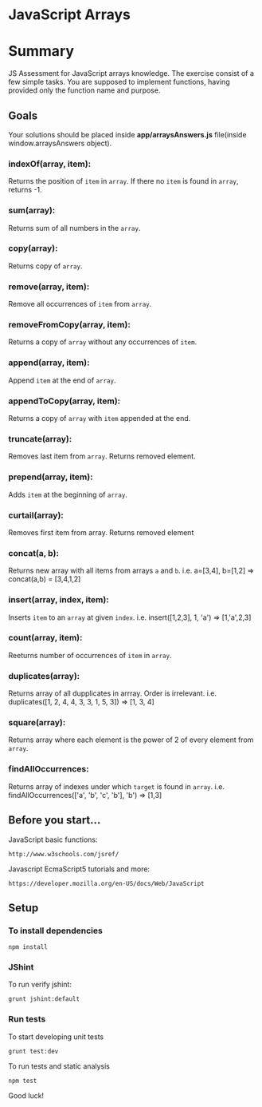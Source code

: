 # JavaScript Arrays

# Summary

JS Assessment for JavaScript arrays knowledge. The exercise consist of a few simple tasks. You are supposed to implement functions, having provided only the 
function name and purpose.

## Goals

Your solutions should be placed inside **app/arraysAnswers.js** file(inside window.arraysAnswers object).

### indexOf(array, item):

Returns the position of `item` in `array`. If there no `item` is found in `array`, returns -1.

### sum(array):

Returns sum of all numbers in the `array`.

### copy(array):

Returns copy of `array`.

### remove(array, item):

Remove all occurrences of `item` from `array`.

### removeFromCopy(array, item):

Returns a copy of `array` without any occurrences of `item`.

### append(array, item):

Append `item` at the end of `array`.

### appendToCopy(array, item):

Returns a copy of `array` with `item` appended at the end.

### truncate(array):

Removes last item from `array`. Returns removed element.

### prepend(array, item):

Adds `item` at the beginning of `array`.

### curtail(array):

Removes first item from array. Returns removed element

### concat(a, b):

Returns new array with all items from arrays `a` and `b`. 
i.e. a=[3,4], b=[1,2] => concat(a,b) = [3,4,1,2]

### insert(array, index, item):

Inserts `item` to an `array` at given `index`.
i.e. insert([1,2,3], 1, 'a') => [1,'a',2,3]

### count(array, item):

Reeturns number of occurrences of `item` in `array`.

### duplicates(array):

Returns array of all dupplicates in arrray. Order is irrelevant.
i.e. duplicates([1, 2, 4, 4, 3, 3, 1, 5, 3]) => [1, 3, 4]

### square(array):

Returns array where each element is the power of 2 of every element from `array`.

### findAllOccurrences:

Returns array of indexes under which `target` is found in `array`.
i.e. findAllOccurrences(['a', 'b', 'c', 'b'], 'b') => [1,3]

## Before you start...

JavaScript basic functions:

    http://www.w3schools.com/jsref/
    
Javascript EcmaScript5 tutorials and more:

    https://developer.mozilla.org/en-US/docs/Web/JavaScript

## Setup

### To install dependencies

    npm install

### JShint

To run verify jshint:

    grunt jshint:default

### Run tests

To start developing unit tests

    grunt test:dev
 
To run tests and static analysis

    npm test

Good luck!
 
